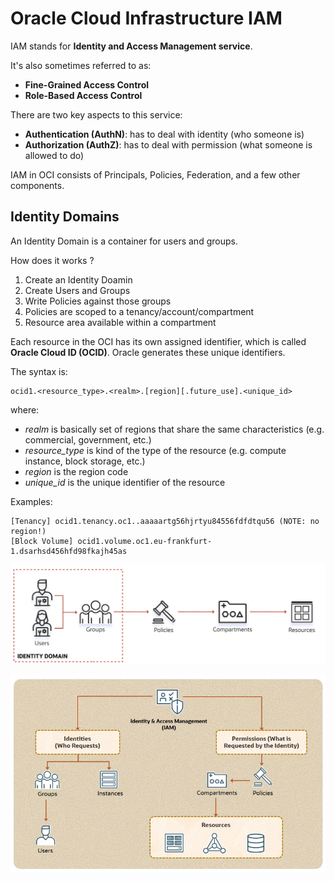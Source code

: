 # Oracle Cloud Infrastructure IAM

IAM stands for **Identity and Access Management service**.

It's also sometimes referred to as:
- **Fine-Grained Access Control**
- **Role-Based Access Control**

There are two key aspects to this service:
- **Authentication (AuthN)**: has to deal with identity (who someone is)
- **Authorization (AuthZ)**: has to deal with permission (what someone is allowed to do)

IAM in OCI consists of Principals, Policies, Federation, and a few other components.

## Identity Domains

An Identity Domain is a container for users and groups.

How does it works ?
1. Create an Identity Doamin
2. Create Users and Groups
3. Write Policies against those groups
4. Policies are scoped to a tenancy/account/compartment
5. Resource area available within a compartment

Each resource in the OCI has its own assigned identifier, which is called **Oracle Cloud ID (OCID)**. Oracle generates these unique identifiers.

The syntax is:

    ocid1.<resource_type>.<realm>.[region][.future_use].<unique_id>

where:

- *realm* is basically set of regions that share the same characteristics (e.g. commercial, government, etc.)
- *resource_type* is kind of the type of the resource (e.g. compute instance, block storage, etc.)
- *region* is the region code
- *unique_id* is the unique identifier of the resource

Examples:

    [Tenancy] ocid1.tenancy.oc1..aaaaartg56hjrtyu84556fdfdtqu56 (NOTE: no region!)
    [Block Volume] ocid1.volume.oc1.eu-frankfurt-1.dsarhsd456hfd98fkajh45as

![OCI Identity Concepts](../images/oci_identity_concepts.png)

![Identity & Access Management](../images/iam.png)




